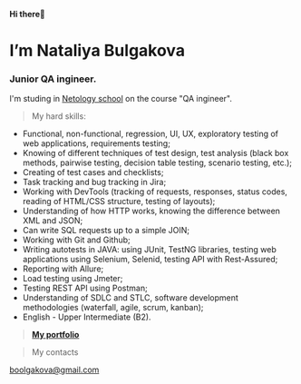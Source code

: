 **Hi there**👋

# I’m Nataliya Bulgakova<br>
### Junior QA ingineer.

I'm studing in [Netology school](https://netology.ru) on the course "QA ingineer". 

> My hard skills:
- Functional, non-functional, regression, UI, UX, exploratory testing of web applications, requirements testing;
- Knowing of different techniques of test design, test analysis (black box methods, pairwise testing, decision table testing, scenario testing, etc.);
- Creating of test cases and checklists;
- Task tracking and bug tracking in Jira;
- Working with DevTools (tracking of requests, responses, status codes, reading of HTML/CSS structure, testing of layouts);
- Understanding of how HTTP works, knowing the difference between XML and JSON;
- Can write SQL requests up to a simple JOIN;
- Working with Git and Github;
- Writing autotests in JAVA: using JUnit, TestNG libraries, testing web applications using Selenium, Selenid, testing API with Rest-Assured;
- Reporting with Allure;
- Load testing using Jmeter;
- Testing REST API using Postman;
- Understanding of SDLC and STLC, software development methodologies (waterfall, agile, scrum, kanban);
- English - Upper Intermediate (B2).

> **[My portfolio](https://clck.ru/gvUaW)**

> My contacts

boolgakova@gmail.com
